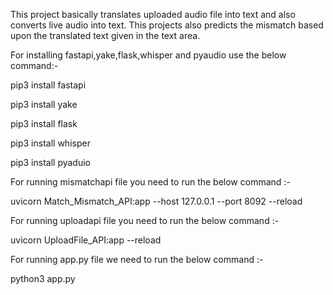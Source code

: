 This project basically translates uploaded audio file into text and also converts live audio into text. This projects also predicts the mismatch based upon the translated text given in the text area.


For installing fastapi,yake,flask,whisper and pyaudio use the below command:-

pip3 install fastapi

pip3 install yake

pip3 install flask  

pip3 install whisper

pip3 install pyaduio


For running mismatchapi file you need to run the below command :-

uvicorn Match_Mismatch_API:app --host 127.0.0.1 --port 8092 --reload

For running uploadapi file you need to run the below command :-

uvicorn UploadFile_API:app --reload

For running app.py file we need to run the below command :-

python3 app.py
